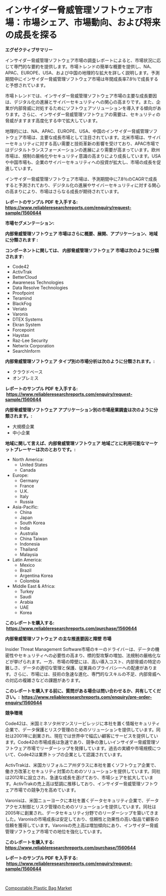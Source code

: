 <p><h1>インサイダー脅威管理ソフトウェア市場：市場シェア、市場動向、および将来の成長を探る</h1></p><p><strong>エグゼクティブサマリー</strong></p>
<p><p>インサイダー脅威管理ソフトウェア市場の調査レポートによると、市場状況に応じて専門的な要約を提供します。市場トレンドの簡単な概要を提供し、NA、APAC、EUROPE、USA、および中国の地理的な拡大を詳しく説明します。予測期間中にインサイダー脅威管理ソフトウェア市場は年間成長率7.8％で成長すると予想されています。</p><p>市場トレンドでは、インサイダー脅威管理ソフトウェア市場の主要な成長要因は、デジタル化の進展とサイバーセキュリティへの関心の高まりです。また、企業が内部脅威に対処するためにソフトウェアソリューションを導入する傾向があります。さらに、インサイダー脅威管理ソフトウェアの需要は、セキュリティの脅威がますます高度化する中で拡大しています。</p><p>地理的には、NA、APAC、EUROPE、USA、中国のインサイダー脅威管理ソフトウェア市場は、主要な成長市場として注目されています。北米市場は、サイバーセキュリティに対する高い需要と技術革新の影響を受けており、APAC市場ではデジタルトランスフォーメーションの進展により需要が高まっています。欧州市場は、規制の厳格化やセキュリティ意識の高まりにより成長しています。USAや中国市場も、企業のサイバーセキュリティへの投資が拡大し、市場の成長を促進しています。</p><p>インサイダー脅威管理ソフトウェア市場は、予測期間中に7.8％のCAGRで成長すると予測されており、デジタル化の進展やサイバーセキュリティに対する関心の高まりにより、市場はさらなる成長が期待されています。</p></p>
<p><strong>レポートのサンプル PDF を入手する: <a href="https://www.reliableresearchreports.com/enquiry/request-sample/1560644">https://www.reliableresearchreports.com/enquiry/request-sample/1560644</a></strong></p>
<p><strong>市場セグメンテーション:</strong></p>
<p><strong> 内部脅威管理ソフトウェア 市場はさらに概要、展開、アプリケーション、地域に分類されます :</strong></p>
<p><strong>コンポーネントに関しては、 内部脅威管理ソフトウェア 市場は次のように分類されます: &nbsp;</strong></p>
<p><ul><li>Code42</li><li>ActivTrak</li><li>BetterCloud</li><li>Awareness Technologies</li><li>Data Resolve Technologies</li><li>Proofpoint</li><li>Teramind</li><li>BlackFog</li><li>Veriato</li><li>Varonis</li><li>DTEX Systems</li><li>Ekran System</li><li>Forcepoint</li><li>Haystax</li><li>Raz-Lee Security</li><li>Netwrix Corporation</li><li>SearchInform</li></ul></p>
<p><strong> 内部脅威管理ソフトウェア タイプ別の市場分析は次のように分類されます。:</strong></p>
<p><ul><li>クラウドベース</li><li>オンプレミス</li></ul></p>
<p><strong>レポートのサンプル PDF を入手する: &nbsp;<a href="https://www.reliableresearchreports.com/enquiry/request-sample/1560644">https://www.reliableresearchreports.com/enquiry/request-sample/1560644</a></strong></p>
<p><strong> 内部脅威管理ソフトウェア アプリケーション別の市場産業調査は次のように分類されます。:</strong></p>
<p><ul><li>大規模企業</li><li>中小企業</li></ul></p>
<p><strong>地域に関して言えば、内部脅威管理ソフトウェア 地域ごとに利用可能なマーケットプレーヤーは次のとおりです。:</strong></p>
<p><ul>
    <li>
        North America:
        <ul>
            <li>United States</li>
            <li>Canada</li>
        </ul>
    </li>
    <li>
        Europe:
        <ul>
            <li>Germany</li>
            <li>France</li>
            <li>U.K.</li>
            <li>Italy</li>
            <li>Russia</li>
        </ul>
    </li>
    <li>
        Asia-Pacific:
        <ul>
            <li>China</li>
            <li>Japan</li>
            <li>South Korea</li>
            <li>India</li>
            <li>Australia</li>
            <li>China Taiwan</li>
            <li>Indonesia</li>
            <li>Thailand</li>
            <li>Malaysia</li>
        </ul>
    </li>
    <li>
        Latin America:
        <ul>
            <li>Mexico</li>
            <li>Brazil</li>
            <li>Argentina Korea</li>
            <li>Colombia</li>
        </ul>
    </li>
    <li>
        Middle East & Africa:
        <ul>
            <li>Turkey</li>
            <li>Saudi</li>
            <li>Arabia</li>
            <li>UAE</li>
            <li>Korea</li>
        </ul>
    </li>
    </ul></p>
<p><strong>このレポートを購入する: &nbsp;<a href="https://www.reliableresearchreports.com/purchase/1560644">https://www.reliableresearchreports.com/purchase/1560644</a></strong></p>
<p><strong>内部脅威管理ソフトウェア の主な推進要因と障壁 市場</strong></p>
<p><p>Insider Threat Management Software市場のキーのドライバーは、データの機密性やセキュリティへの必要性の高まり、標的型攻撃の増加、法規制の厳格化などが挙げられます。一方、市場の障壁には、高い導入コスト、内部脅威の特定の難しさ、データの適切な管理と保護、従業員のプライバシーへの配慮があります。さらに、市場には、技術の急速な進化、専門的なスキルの不足、内部脅威への対応の複雑さなどの課題があります。</p></p>
<p><strong>このレポートを購入する前に、質問がある場合は問い合わせるか、共有してください。:&nbsp; <a href="https://www.reliableresearchreports.com/enquiry/pre-order-enquiry/1560644">https://www.reliableresearchreports.com/enquiry/pre-order-enquiry/1560644</a></strong></p>
<p><strong>競争環境</strong></p>
<p><p>Code42は、米国ミネソタ州マンスリービレッジに本社を置く情報セキュリティ企業で、データ保護とリスク管理のためのソリューションを提供しています。同社は2001年に創業され、現在では世界中で幅広い顧客にサービスを提供しています。Code42の市場成長は急速であり、競争の激しいインサイダー脅威管理ソフトウェア市場でリーダーシップを発揮しています。過去の実績や市場規模について、Code42は業界トップの企業として認識されています。</p><p>ActivTrakは、米国カリフォルニア州ダラスに本社を置くソフトウェア企業で、働き方改革とセキュリティ対策のためのソリューションを提供しています。同社は2012年に設立され、急速な成長を遂げており、市場シェアを拡大しています。ActivTrakの売上高は堅調に推移しており、インサイダー脅威管理ソフトウェア市場での競争力を高めています。</p><p>Varonisは、米国ニューヨークに本社を置くデータセキュリティ企業で、データアクセス制御とリスク管理のためのソリューションを提供しています。同社は2005年に創業され、データセキュリティ分野でのリーダーシップを築いてきました。Varonisの市場成長は安定しており、信頼性と効果性の高い製品で顧客の信頼を獲得しています。Varonisの売上高は増加傾向にあり、インサイダー脅威管理ソフトウェア市場での地位を強化しています。</p></p>
<p><strong>このレポートを購入する: &nbsp; <a href="https://www.reliableresearchreports.com/purchase/1560644">https://www.reliableresearchreports.com/purchase/1560644</a></strong></p>
<p><strong>レポートのサンプル PDF を入手する: &nbsp;<a href="https://www.reliableresearchreports.com/enquiry/request-sample/1560644">https://www.reliableresearchreports.com/enquiry/request-sample/1560644</a></strong><strong></strong></p>
<p>&nbsp;</p>
<p><p><a href="https://github.com/YashRP12/Market-Research-Report-List-3/blob/main/compostable-plastic-bag-market.md">Compostable Plastic Bag Market</a></p></p>